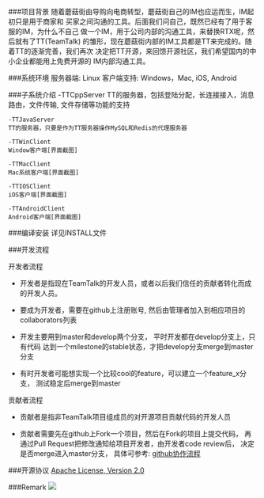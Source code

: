 ###项目背景
	随着蘑菇街由导购向电商转型，蘑菇街自己的IM也应运而生，IM起初只是用于商家和
	买家之间沟通的工具。后面我们问自己，既然已经有了用于客服的IM，为什么不自己
	做一个IM，用于公司内部的沟通工具，来替换RTX呢，然后就有了TT(TeamTalk)
	的雏形，现在蘑菇街内部的IM工具都是TT来完成的。随着TT的逐渐完善，我们再次
	决定把TT开源，来回馈开源社区，我们希望国内的中小企业都能用上免费开源的
	IM内部沟通工具。

###系统环境
	服务器端: Linux
	客户端支持: Windows，Mac, iOS, Android

###子系统介绍
	-TTCppServer
	TT的服务器，包括登陆分配，长连接接入，消息路由，文件传输, 
	文件存储等功能的支持	
	
	-TTJavaServer
	TT的服务器，只要是作为TT服务器操作MySQL和Redis的代理服务器
	
	-TTWinClient
	Window客户端[界面截图]
	
	-TTMacClient
	Mac系统客户端[界面截图]
	
	-TTIOSClient
	iOS客户端[界面截图]
	
	-TTAndroidClient
	Android客户端[界面截图]
	
###编译安装
	详见INSTALL文件

###开发流程

开发者流程

- 开发者是指现在TeamTalk的开发人员，或者以后我们信任的贡献者转化而成的开发人员。

- 要成为开发者，需要在github上注册账号, 然后由管理者加入到相应项目的collaborators列表

- 开发主要用到master和develop两个分支， 平时开发都在develop分支上，只有代码
达到一个milestone的stable状态，才把develop分支merge到master分支

- 有时开发者可能想实现一个比较cool的feature，可以建立一个feature_x分支，
测试稳定后merge到master

贡献者流程

- 贡献者是指非TeamTalk项目组成员的对开源项目贡献代码的开发人员

- 贡献者需要先在github上Fork一个项目，然后在Fork的项目上提交代码，
再通过Pull Request把修改通知给项目开发者，由开发者code review后，
决定是否merge进入master分支， 具体可参考: [github协作流程](http://www.worldhello.net/gotgithub/04-work-with-others/010-fork-and-pull.html)
		
###开源协议
[Apache License, Version 2.0](http://www.apache.org/licenses/LICENSE-2.0.html) 

###Remark
![](https://raw.githubusercontent.com/mogutt/TTiOSClient/develop/pic/we-need-you.png)
